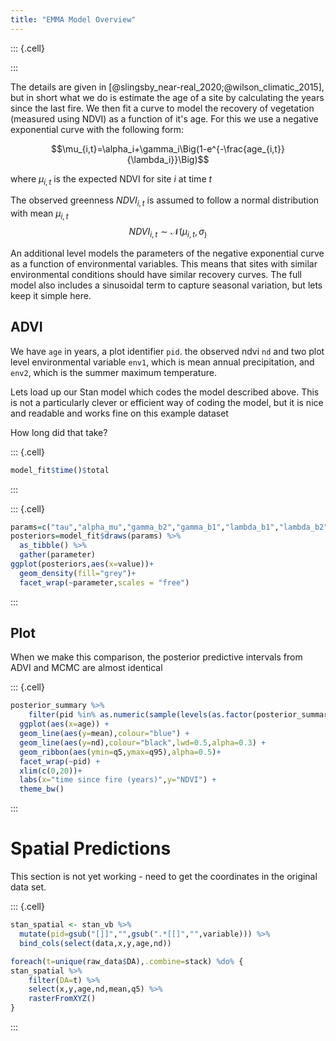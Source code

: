 ```yaml
---
title: "EMMA Model Overview"
---
```



::: {.cell}

:::


The details are given in [@slingsby_near-real_2020;@wilson_climatic_2015], but in short what we do is estimate the age of a site by calculating the years since the last fire. We then fit a curve to model the recovery of vegetation (measured using NDVI) as a function of it's age. For this we use a negative exponential curve with the following form:

$$\mu_{i,t}=\alpha_i+\gamma_i\Big(1-e^{-\frac{age_{i,t}}{\lambda_i}}\Big)$$

where $\mu_{i,t}$ is the expected NDVI for site $i$ at time $t$

The observed greenness $NDVI_{i,t}$  is assumed to follow a normal distribution with mean $\mu_{i,t}$
$$NDVI_{i,t}\sim\mathcal{N}(\mu_{i,t},\sigma_)$$

An additional level models the parameters of the negative exponential curve as a function of environmental variables. This means that sites with similar environmental conditions should have similar recovery curves. The full model also includes a sinusoidal term to capture seasonal variation, but lets keep it simple here.  

## ADVI

We have `age` in years, a plot identifier `pid`. the observed ndvi `nd` and two plot level environmental variable `env1`, which is mean annual precipitation, and `env2`, which is the summer maximum temperature.  

Lets load up our Stan model which codes the model described above. This is not a particularly clever or efficient way of coding the model, but it is nice and readable and works fine on this example dataset  


How long did that take?


::: {.cell}

```{.r .cell-code}
model_fit$time()$total
```
:::




::: {.cell}

```{.r .cell-code}
params=c("tau","alpha_mu","gamma_b2","gamma_b1","lambda_b1","lambda_b2")
posteriors=model_fit$draws(params) %>% 
  as_tibble() %>% 
  gather(parameter)
ggplot(posteriors,aes(x=value))+
  geom_density(fill="grey")+
  facet_wrap(~parameter,scales = "free")
```
:::



## Plot

When we make this comparison, the posterior predictive intervals from ADVI and MCMC are almost identical


::: {.cell}

```{.r .cell-code}
posterior_summary %>% 
    filter(pid %in% as.numeric(sample(levels(as.factor(posterior_summary$pid)),20))) %>% # just show a few
  ggplot(aes(x=age)) +
  geom_line(aes(y=mean),colour="blue") +
  geom_line(aes(y=nd),colour="black",lwd=0.5,alpha=0.3) +
  geom_ribbon(aes(ymin=q5,ymax=q95),alpha=0.5)+
  facet_wrap(~pid) +
  xlim(c(0,20))+
  labs(x="time since fire (years)",y="NDVI") +
  theme_bw()
```
:::


# Spatial Predictions
This section is not yet working - need to get the coordinates in the original data set.


::: {.cell}

```{.r .cell-code}
stan_spatial <- stan_vb %>% 
  mutate(pid=gsub("[]]","",gsub(".*[[]","",variable))) %>% 
  bind_cols(select(data,x,y,age,nd))

foreach(t=unique(raw_data$DA),.combine=stack) %do% {
stan_spatial %>% 
    filter(DA=t) %>%
    select(x,y,age,nd,mean,q5) %>% 
    rasterFromXYZ()
}
```
:::


